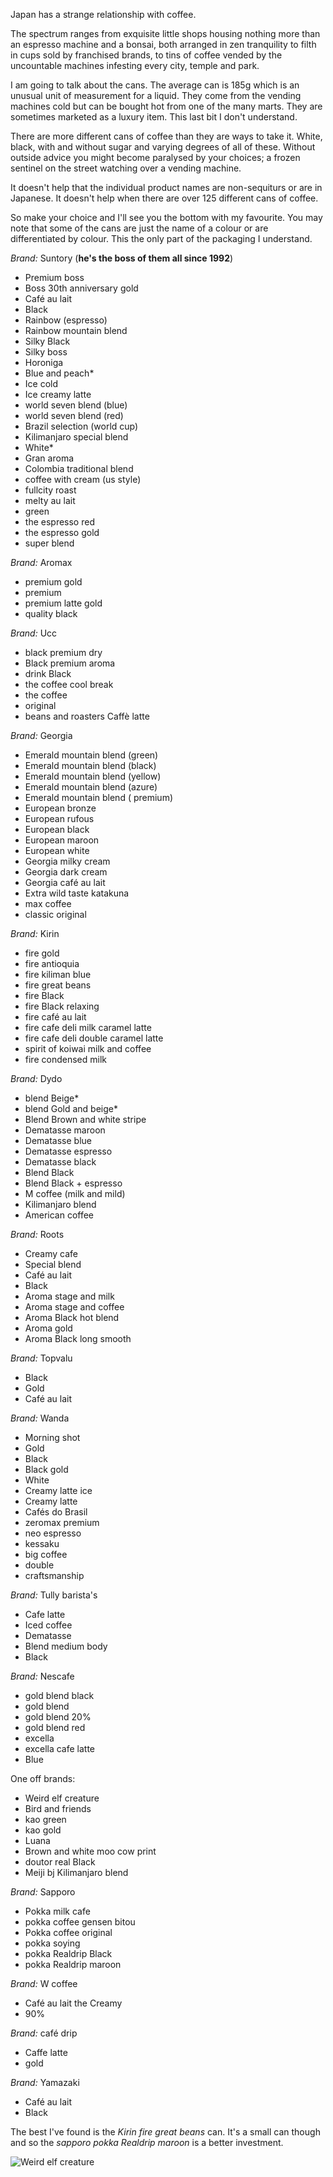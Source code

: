 Japan has a strange relationship with coffee.

The spectrum ranges from exquisite little shops housing nothing more than an espresso machine and a bonsai, both arranged in zen tranquility to filth in cups sold by franchised brands, to tins of coffee vended by the uncountable machines infesting every city, temple and park.

I am going to talk about the cans. The average can is 185g which is an unusual unit of measurement for a liquid. They come from the vending machines cold but can be bought hot from one of the many marts. They are sometimes marketed as a luxury item. This last bit I don't understand.

There are more different cans of coffee than they are ways to take it. White, black, with and without sugar and varying degrees of all of these. Without outside advice you might become paralysed by your choices; a frozen sentinel on the street watching over a vending machine.

It doesn't help that the individual product names are non-sequiturs or are in Japanese. It doesn't help when there are over 125 different cans of coffee.

So make your choice and I'll see you the bottom with my favourite. You may note that some of the cans are just the name of a colour or are differentiated by colour. This the only part of the packaging I understand.

*Brand:* Suntory (**he's the boss of them all since 1992**)

 - Premium boss
 - Boss 30th anniversary gold
 - Café au lait
 - Black
 - Rainbow (espresso)
 - Rainbow mountain blend
 - Silky Black
 - Silky boss
 - Horoniga
 - Blue and peach*
 - Ice cold
 - Ice creamy latte
 - world seven blend (blue)
 - world seven blend (red)
 - Brazil selection (world cup)
 - Kilimanjaro special blend
 - White*
 - Gran aroma
 - Colombia traditional blend
 - coffee with cream (us style)
 - fullcity roast
 - melty au lait
 - green
 - the espresso red
 - the espresso gold
 - super blend

*Brand:* Aromax

 - premium gold
 - premium
 - premium latte gold
 - quality black

*Brand:* Ucc

 - black premium dry
 - Black premium aroma
 - drink Black
 - the coffee cool break
 - the coffee
 - original
 - beans and roasters Caffè latte

*Brand:* Georgia

 - Emerald mountain blend (green)
 - Emerald mountain blend (black)
 - Emerald mountain blend (yellow)
 - Emerald mountain blend (azure)
 - Emerald mountain blend ( premium)
 - European bronze
 - European rufous
 - European black
 - European maroon
 - European white
 - Georgia milky cream
 - Georgia dark cream
 - Georgia café au lait
 - Extra wild taste katakuna
 - max coffee
 - classic original

*Brand:* Kirin

 - fire gold
 - fire antioquia
 - fire kiliman blue
 - fire great beans
 - fire Black
 - fire Black relaxing
 - fire café au lait
 - fire cafe deli milk  caramel latte
 - fire cafe deli double caramel latte
 - spirit of koiwai milk and coffee
 - fire condensed milk

*Brand:* Dydo

 - blend Beige*
 - blend Gold and beige*
 - Blend Brown and white stripe
 - Dematasse maroon
 - Dematasse blue
 - Dematasse espresso
 - Dematasse black
 - Blend Black
 - Blend Black + espresso
 - M coffee (milk and mild)
 - Kilimanjaro blend
 - American coffee

*Brand:* Roots

 - Creamy cafe
 - Special blend
 - Café au lait
 - Black
 - Aroma stage and milk
 - Aroma stage and coffee
 - Aroma Black hot blend
 - Aroma gold
 - Aroma Black long smooth

*Brand:* Topvalu

 - Black
 - Gold
 - Café au lait

*Brand:* Wanda

 - Morning shot
 - Gold
 - Black
 - Black gold
 - White
 - Creamy latte ice
 - Creamy latte
 - Cafés do Brasil
 - zeromax premium
 - neo espresso
 - kessaku
 - big coffee
 - double
 - craftsmanship

*Brand:* Tully barista's

 - Cafe latte
 - Iced coffee
 - Dematasse
 - Blend medium body
 - Black

*Brand:* Nescafe

 - gold blend black
 - gold blend
 - gold blend 20%
 - gold blend red
 - excella
 - excella cafe latte
 - Blue

One off brands:

 - Weird elf creature
 - Bird and friends
 - kao green
 - kao gold
 - Luana
 - Brown and white moo cow print
 - doutor real Black
 - Meiji bj Kilimanjaro blend

*Brand:* Sapporo

 - Pokka milk cafe
 - pokka coffee gensen bitou
 - Pokka coffee original
 - pokka soying
 - pokka Realdrip Black
 - pokka Realdrip maroon

*Brand:* W coffee
 - Café au lait the Creamy
 - 90%

*Brand:* café drip
 - Caffe latte
 - gold

*Brand:* Yamazaki
 - Café au lait
 - Black

The best I've found is the *Kirin fire great beans* can. It's a small can though and so the *sapporo pokka Realdrip maroon* is a better investment.

![Weird elf creature]()
